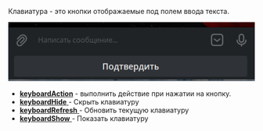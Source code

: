 
Клавиатура - это кнопки отображаемые под полем ввода текста. 


![](./1.png)
 * [**keyboardAction**](/docs-test/_export/reactions/keyboardaction) - выполнить действие при нажатии на кнопку.
 * [**keyboardHide** ](/docs-test/_export/reactions/keyboardhide)- Скрыть клавиатуру
 * [**keyboardRefresh** ](/docs-test/_export/reactions/keyboardrefresh)- Обновить текущую клавиатуру
 * [**keyboardShow** ](/docs-test/_export/reactions/keyboardshow)- Показать клавиатуру




